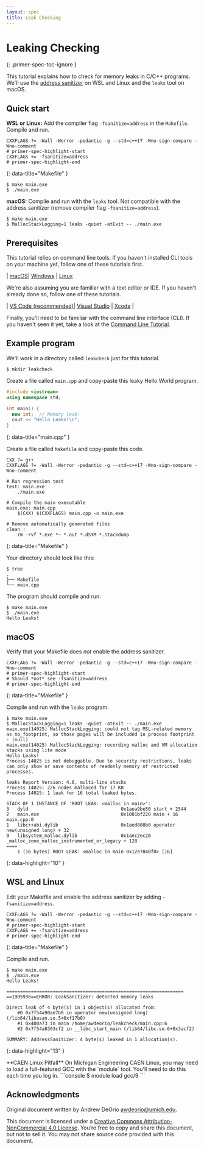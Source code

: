 ```yaml
---
layout: spec
title: Leak Checking
---
```


Leaking Checking
========================
{: .primer-spec-toc-ignore }

This tutorial explains how to check for memory leaks in C/C++ programs.  We'll use the [address sanitizer](setup_asan.html) on WSL and Linux and the `leaks` tool on macOS.

## Quick start
**WSL or Linux:** Add the compiler flag `-fsanitize=address` in the `Makefile`.  Compile and run.
```make
CXXFLAGS ?= -Wall -Werror -pedantic -g --std=c++17 -Wno-sign-compare -Wno-comment
# primer-spec-highlight-start
CXXFLAGS += -fsanitize=address
# primer-spec-highlight-end
```
{: data-title="Makefile" }

```console
$ make main.exe
$ ./main.exe
```

**macOS:** Compile and run with the `leaks` tool.  Not compatible with the address sanitizer (remove compiler flag `-fsanitize=address`).
```console
$ make main.exe
$ MallocStackLogging=1 leaks -quiet -atExit -- ./main.exe
```

## Prerequisites
This tutorial relies on command line tools.  If you haven't installed CLI tools on your machine yet, follow one of these tutorials first.

| [macOS](setup_macos.html)| [Windows](setup_wsl.html) | [Linux](setup_wsl.html#install-cli-tools)

We're also assuming you are familiar with a text editor or IDE.  If you haven't already done so, follow one of these tutorials.

| [VS Code (recommended)](https://eecs280staff.github.io/tutorials/setup_vscode.html)| [Visual Studio](https://eecs280staff.github.io/tutorials/setup_visualstudio.html) | [Xcode](https://eecs280staff.github.io/tutorials/setup_xcode.html) |

Finally, you'll need to be familiar with the command line interface (CLI).  If you haven't seen it yet, take a look at the [Command Line Tutorial](cli.html).

## Example program
We'll work in a directory called `leakcheck` just for this tutorial.
```console
$ mkdir leakcheck
```

Create a file called `main.cpp` and copy-paste this leaky Hello World program.
```c++
#include <iostream>
using namespace std;

int main() {
  new int;  // Memory leak!
  cout << "Hello Leaks!\n";
}
```
{: data-title="main.cpp" }

Create a file called `Makefile` and copy-paste this code.
```make
CXX ?= g++
CXXFLAGS ?= -Wall -Werror -pedantic -g --std=c++17 -Wno-sign-compare -Wno-comment

# Run regression test
test: main.exe
	./main.exe

# Compile the main executable
main.exe: main.cpp
	$(CXX) $(CXXFLAGS) main.cpp -o main.exe

# Remove automatically generated files
clean :
	rm -rvf *.exe *~ *.out *.dSYM *.stackdump
```
{: data-title="Makefile" }

Your directory should look like this:
```console
$ tree
.
├── Makefile
└── main.cpp
```

The program should compile and run.
```console
$ make main.exe
$ ./main.exe
Hello Leaks!
```

## macOS
Verify that your Makefile does *not* enable the address sanitizer.
```make
CXXFLAGS ?= -Wall -Werror -pedantic -g --std=c++17 -Wno-sign-compare -Wno-comment
# primer-spec-highlight-start
# Should *not* see -fsanitize=address
# primer-spec-highlight-end
```
{: data-title="Makefile" }

Compile and run with the `leaks` program.
```console
$ make main.exe
$ MallocStackLogging=1 leaks -quiet -atExit -- ./main.exe
main.exe(14025) MallocStackLogging: could not tag MSL-related memory as no_footprint, so those pages will be included in process footprint - (null)
main.exe(14025) MallocStackLogging: recording malloc and VM allocation stacks using lite mode
Hello Leaks!
Process 14025 is not debuggable. Due to security restrictions, leaks can only show or save contents of readonly memory of restricted processes.

leaks Report Version: 4.0, multi-line stacks
Process 14025: 226 nodes malloced for 17 KB
Process 14025: 1 leak for 16 total leaked bytes.

STACK OF 1 INSTANCE OF 'ROOT LEAK: <malloc in main>':
3   dyld                                  0x1aea9be50 start + 2544
2   main.exe                              0x1001bf220 main + 16  main.cpp:0
1   libc++abi.dylib                       0x1aed808b0 operator new(unsigned long) + 32
0   libsystem_malloc.dylib                0x1aec2ec20 _malloc_zone_malloc_instrumented_or_legacy + 128 
====
    1 (16 bytes) ROOT LEAK: <malloc in main 0x12e7040f0> [16]
```
{: data-highlight="10" }

## WSL and Linux
Edit your Makefile and enable the address sanitizer by adding `-fsanitize=address`.
```make
CXXFLAGS ?= -Wall -Werror -pedantic -g --std=c++17 -Wno-sign-compare -Wno-comment
# primer-spec-highlight-start
CXXFLAGS += -fsanitize=address
# primer-spec-highlight-end
```
{: data-title="Makefile" }

Compile and run.
```console
$ make main.exe
$ ./main.exe
Hello Leaks!

=================================================================
==1905936==ERROR: LeakSanitizer: detected memory leaks

Direct leak of 4 byte(s) in 1 object(s) allocated from:
    #0 0x7f54a90ae7b0 in operator new(unsigned long) (/lib64/libasan.so.5+0xf17b0)
    #1 0x400a73 in main /home/awdeorio/leakcheck/main.cpp:6
    #2 0x7f54a8303cf2 in __libc_start_main (/lib64/libc.so.6+0x3acf2)

SUMMARY: AddressSanitizer: 4 byte(s) leaked in 1 allocation(s).
```
{: data-highlight="13" }

<div class="primer-spec-callout warning" markdown="1">
**CAEN Linux Pitfall** On Michigan Engineering CAEN Linux, you may need to load a full-featured GCC with the `module` tool.  You'll need to do this each time you log in.
```console
$ module load gcc/9
```
</div>

## Acknowledgments
Original document written by Andrew DeOrio awdeorio@umich.edu.

This document is licensed under a [Creative Commons Attribution-NonCommercial 4.0 License](https://creativecommons.org/licenses/by-nc/4.0/). You’re free to copy and share this document, but not to sell it. You may not share source code provided with this document.
